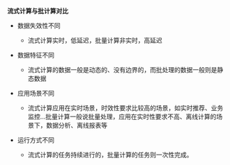 **流式计算与批计算对比**

- 数据失效性不同
  - 流式计算实时，低延迟，批量计算非实时，高延迟

- 数据特征不同
  - 流式计算的数据一般是动态的、没有边界的，而批处理的数据一般则是静态数据
- 应用场景不同
  - 流式计算应用在实时场景，时效性要求比较高的场景，如实时推荐、业务监控...批量计算一般说批量处理，应用在实时性要求不高、离线计算的场景下，数据分析、离线报表等
- 运行方式不同
  - 流式计算的任务持续进行的，批量计算的任务则一次性完成。




